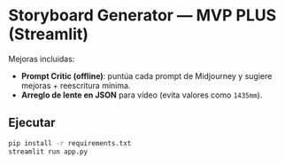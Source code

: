 
# Storyboard Generator — MVP PLUS (Streamlit)

Mejoras incluidas:
- **Prompt Critic (offline)**: puntúa cada prompt de Midjourney y sugiere mejoras + reescritura mínima.
- **Arreglo de lente en JSON** para vídeo (evita valores como `1435mm`).

## Ejecutar
```bash
pip install -r requirements.txt
streamlit run app.py
```
